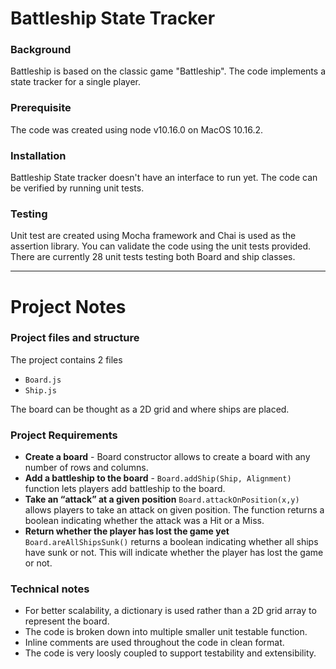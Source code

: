 # Battleship State Tracker

### Background
Battleship is based on the classic game "Battleship". The code implements a state tracker for a single player.

### Prerequisite 

The code was created using node v10.16.0 on MacOS 10.16.2.

### Installation 

Battleship State tracker doesn't have an interface to run yet. The code can be verified by running unit tests.  


### Testing

Unit test are created using Mocha framework and Chai is used as the assertion library. You can validate the code using the unit tests provided. There are currently 28 unit tests testing both Board and ship classes. 

---

# Project Notes

### Project files and structure

The project contains 2 files

*	`Board.js`
* 	`Ship.js`

The board can be thought as a 2D grid and where ships are placed.

### Project Requirements

* **Create a board** - Board constructor allows to create a board with any number of rows and columns.
* **Add a battleship to the board** - `Board.addShip(Ship, Alignment)` function lets players add battleship to the board.
* **Take an “attack” at a given position** `Board.attackOnPosition(x,y)` allows players to take an attack on given position. The function returns a boolean indicating whether the attack was a Hit or a Miss.
* **Return whether the player has lost the game yet** `Board.areAllShipsSunk()` returns a boolean indicating whether all ships have sunk or not. This will indicate whether the player has lost the game or not.


### Technical notes

* For better scalability, a dictionary is used rather than a 2D grid array to represent the board.
* The code is broken down into multiple smaller unit testable function.
* Inline comments are used throughout the code in clean format.
* The code is very loosly coupled to support testability and extensibility.



